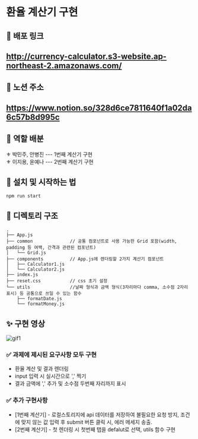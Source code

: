 # 환율 계산기 구현

## 🥽 배포 링크

<h2><a href='http://currency-calculator.s3-website.ap-northeast-2.amazonaws.com/'>http://currency-calculator.s3-website.ap-northeast-2.amazonaws.com/</a></h2>

## 🚩 노션 주소

<h2><a href='https://www.notion.so/328d6ce7811640f1a02da6c57b8d995c'>https://www.notion.so/328d6ce7811640f1a02da6c57b8d995c</a></h2>

## 🔮 역할 배분

⚜ 박민주, 안병진 --- 1번째 계산기 구현<br/>
⚜ 이지용, 윤예나 --- 2번째 계산기 구현<br/>

## 🧶 설치 및 시작하는 법

```
npm run start
```

## 📁 디렉토리 구조

```
.
├── App.js
├── common              // 공통 컴포넌트로 사용 가능한 Grid 포함(width, padding 등 여백, 간격과 관련된 컴포넌트)
│   └── Grid.js
├── components          // App.js에 렌더링할 2가지 계산기 컴포넌트
│   ├── Calculator1.js
│   └── Calculator2.js
├── index.js
├── reset.css           // css 초기 설정
└── utils               //날짜 형식과 금액 형식(3자리마다 comma, 소수점 2자리 표시) 등 공통으로 쓰일 수 있는 함수
    ├── formatDate.js
    └── formatMoney.js
```

## ✨ 구현 영상

![gif1](https://user-images.githubusercontent.com/49055628/151074600-1af3d362-8d29-4d8c-b0f2-56f534fe44ae.gif)

### ✅ 과제에 제시된 요구사항 모두 구현

- 환율 계산 및 결과 렌더링
- input 입력 시 실시간으로 ',' 찍기
- 결과 금액에 ',' 추가 및 소수점 두번째 자리까지 표시 <br/>

### ✅ 추가 구현사항

- [1번째 계산기] - 로컬스토리지에 api 데이터를 저장하여 불필요한 요청 방지, 조건에 맞지 않는 값 입력 후 submit 버튼 클릭 시, 에러 메세지 송출.
- [2번째 계산기] - 첫 렌더링 시 첫번째 탭을 defalut로 선택, utils 함수 구현
